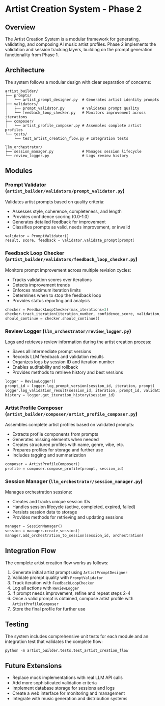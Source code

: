 # Artist Creation System - Phase 2

## Overview

The Artist Creation System is a modular framework for generating, validating, and composing AI music artist profiles. Phase 2 implements the validation and session tracking layers, building on the prompt generation functionality from Phase 1.

## Architecture

The system follows a modular design with clear separation of concerns:

```
artist_builder/
├── prompts/
│   └── artist_prompt_designer.py  # Generates artist identity prompts
├── validators/
│   ├── prompt_validator.py        # Validates prompt quality
│   └── feedback_loop_checker.py   # Monitors improvement across iterations
├── composer/
│   └── artist_profile_composer.py # Assembles complete artist profiles
└── tests/
    └── test_artist_creation_flow.py # Integration tests

llm_orchestrator/
├── session_manager.py             # Manages session lifecycle
└── review_logger.py               # Logs review history
```

## Modules

### Prompt Validator (`artist_builder/validators/prompt_validator.py`)

Validates artist prompts based on quality criteria:

- Assesses style, coherence, completeness, and length
- Provides confidence scoring (0.0-1.0)
- Generates detailed feedback for improvement
- Classifies prompts as valid, needs improvement, or invalid

```python
validator = PromptValidator()
result, score, feedback = validator.validate_prompt(prompt)
```

### Feedback Loop Checker (`artist_builder/validators/feedback_loop_checker.py`)

Monitors prompt improvement across multiple revision cycles:

- Tracks validation scores over iterations
- Detects improvement trends
- Enforces maximum iteration limits
- Determines when to stop the feedback loop
- Provides status reporting and analysis

```python
checker = FeedbackLoopChecker(max_iterations=3)
checker.track_iteration(iteration_number, confidence_score, validation_result, feedback)
should_continue = checker.should_continue()
```

### Review Logger (`llm_orchestrator/review_logger.py`)

Logs and retrieves review information during the artist creation process:

- Saves all intermediate prompt versions
- Records LLM feedback and validation results
- Organizes logs by session ID and iteration number
- Enables auditability and rollback
- Provides methods to retrieve history and best versions

```python
logger = ReviewLogger()
prompt_id = logger.log_prompt_version(session_id, iteration, prompt)
logger.log_validation_result(session_id, iteration, prompt_id, validation_result)
history = logger.get_iteration_history(session_id)
```

### Artist Profile Composer (`artist_builder/composer/artist_profile_composer.py`)

Assembles complete artist profiles based on validated prompts:

- Extracts profile components from prompts
- Generates missing elements when needed
- Creates structured profiles with name, genre, vibe, etc.
- Prepares profiles for storage and further use
- Includes tagging and summarization

```python
composer = ArtistProfileComposer()
profile = composer.compose_profile(prompt, session_id)
```

### Session Manager (`llm_orchestrator/session_manager.py`)

Manages orchestration sessions:

- Creates and tracks unique session IDs
- Handles session lifecycle (active, completed, expired, failed)
- Persists session data to storage
- Provides methods for retrieving and updating sessions

```python
manager = SessionManager()
session = manager.create_session()
manager.add_orchestration_to_session(session_id, orchestration)
```

## Integration Flow

The complete artist creation flow works as follows:

1. Generate initial artist prompt using `ArtistPromptDesigner`
2. Validate prompt quality with `PromptValidator`
3. Track iteration with `FeedbackLoopChecker`
4. Log all actions with `ReviewLogger`
5. If prompt needs improvement, refine and repeat steps 2-4
6. Once a valid prompt is obtained, compose artist profile with `ArtistProfileComposer`
7. Store the final profile for further use

## Testing

The system includes comprehensive unit tests for each module and an integration test that validates the complete flow:

```python
python -m artist_builder.tests.test_artist_creation_flow
```

## Future Extensions

- Replace mock implementations with real LLM API calls
- Add more sophisticated validation criteria
- Implement database storage for sessions and logs
- Create a web interface for monitoring and management
- Integrate with music generation and distribution systems
